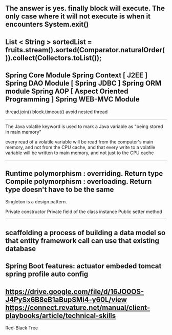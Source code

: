 The answer is yes. finally block will execute. The only case where it will not execute is when it encounters System.exit()
-----
List < String > sortedList = fruits.stream().sorted(Comparator.naturalOrder()).collect(Collectors.toList());
----
Spring Core Module
Spring Context [ J2EE ]
Spring DAO Module [ Spring JDBC ]
Spring ORM module
Spring AOP [ Aspect Oriented Programming ]
Spring WEB-MVC Module
------

thread.join()
block.timeout()
avoid nested thread

----
The Java volatile keyword is used to mark a Java variable as "being stored in main memory"

every read of a volatile variable will be read from the computer's main memory, and not from the CPU cache, and that every write to a volatile variable will be written to main memory, and not just to the CPU cache

-----
Runtime polymorphism : overriding. Return type 
Compile polymorphism : overloading. Return type doesn't have to be the same
----
Singleton is a design pattern.

Private constructor
Private field of the class instance
Public setter method

---
scaffolding a process of building a data model so that entity framework call can use that existing database
----
Spring Boot features:
actuator
embeded tomcat
spring profile
auto config
----
https://drive.google.com/file/d/16JO0OS-J4PySx6B8eB1aBupSMi4-y60L/view
https://connect.revature.net/manual/client-playbooks/article/technical-skills
-----
Red-Black Tree